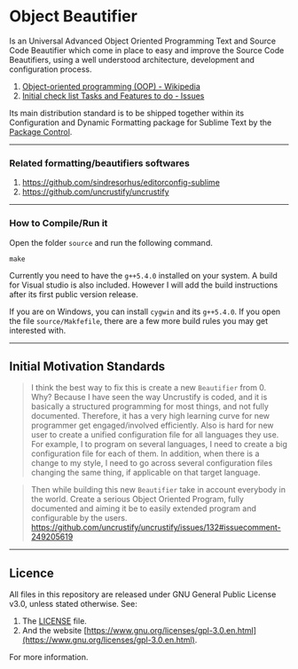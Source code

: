 
# Object Beautifier

Is an Universal Advanced Object Oriented Programming Text and Source Code Beautifier which come in
place to easy and improve the Source Code Beautifiers, using a well understood architecture, development
and configuration process.

1. [Object-oriented programming (OOP) - Wikipedia](https://en.wikipedia.org/wiki/Object-oriented_programming)
1. [Initial check list Tasks and Features to do - Issues](https://github.com/evandrocoan/ObjectBeautifier/issues/1)

Its main distribution standard is to be shipped together within its Configuration and Dynamic
Formatting package for Sublime Text by the [Package Control](https://packagecontrol.io/).



___
### Related formatting/beautifiers softwares

1. https://github.com/sindresorhus/editorconfig-sublime
1. https://github.com/uncrustify/uncrustify



___
### How to Compile/Run it

Open the folder `source` and run the following command.
```
make
```
Currently you need to have the `g++5.4.0` installed on your system.
A build for Visual studio is also included. However I will add
the build instructions after its first public version release.

If you are on Windows, you can install `cygwin` and its `g++5.4.0`.
If you open the file `source/Makfefile`, there are a few more build rules
you may get interested with.



___
## Initial Motivation Standards

> I think the best way to fix this is create a new `Beautifier` from 0. Why? Because I have seen the way Uncrustify is coded, and it is basically a structured programming for most things, and not fully documented. Therefore, it has a very high learning curve for new programmer get engaged/involved efficiently. Also is hard for new user to create a unified configuration file for all languages they use. For example, I to program on several languages, I need to create a big configuration file for each of them. In addition, when there is a change to my style, I need to go across several configuration files changing the same thing, if applicable on that target language.

> Then while building this new `Beautifier` take in account everybody in the world. Create a serious Object Oriented Program, fully documented and aiming it be to easily extended program and configurable by the users.
https://github.com/uncrustify/uncrustify/issues/132#issuecomment-249205619



___
## Licence

All files in this repository are released under GNU General Public License v3.0, unless stated otherwise.
See:

1. The [LICENSE](LICENSE.TXT) file.
1. And the website [https://www.gnu.org/licenses/gpl-3.0.en.html](https://www.gnu.org/licenses/gpl-3.0.en.html).

For more information.

